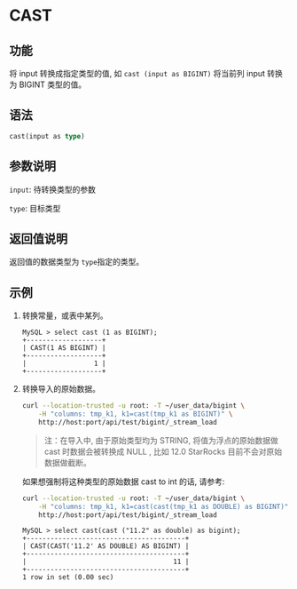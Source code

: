 # CAST

## 功能

将 input 转换成指定类型的值, 如 `cast (input as BIGINT)` 将当前列 input 转换为 BIGINT 类型的值。

## 语法

```Haskell
cast(input as type)
```

## 参数说明

`input`: 待转换类型的参数

`type`: 目标类型

## 返回值说明

返回值的数据类型为 `type`指定的类型。

## 示例

1. 转换常量，或表中某列。

    ```Plain Text
    MySQL > select cast (1 as BIGINT);
    +-------------------+
    | CAST(1 AS BIGINT) |
    +-------------------+
    |                 1 |
    +-------------------+
    ```

2. 转换导入的原始数据。

    ```bash
    curl --location-trusted -u root: -T ~/user_data/bigint \
        -H "columns: tmp_k1, k1=cast(tmp_k1 as BIGINT)" \
        http://host:port/api/test/bigint/_stream_load
    ```

    > 注：在导入中, 由于原始类型均为 STRING, 将值为浮点的原始数据做 cast 时数据会被转换成 NULL , 比如 12.0 StarRocks 目前不会对原始数据做截断。

    如果想强制将这种类型的原始数据 cast to int 的话, 请参考:

    ```bash
    curl --location-trusted -u root: -T ~/user_data/bigint \
        -H "columns: tmp_k1, k1=cast(cast(tmp_k1 as DOUBLE) as BIGINT)" \
        http://host:port/api/test/bigint/_stream_load
    ```

    ```plain text
    MySQL > select cast(cast ("11.2" as double) as bigint);
    +----------------------------------------+
    | CAST(CAST('11.2' AS DOUBLE) AS BIGINT) |
    +----------------------------------------+
    |                                     11 |
    +----------------------------------------+
    1 row in set (0.00 sec)
    ```

